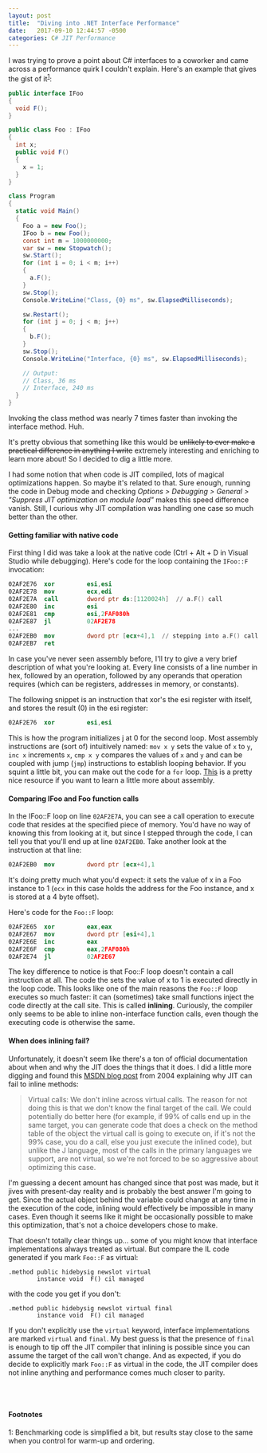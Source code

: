 ```yaml
---
layout: post
title:  "Diving into .NET Interface Performance"
date:   2017-09-10 12:44:57 -0500
categories: C# JIT Performance
---
```

I was trying to prove a point about C# interfaces to a coworker and came across a performance quirk I couldn't explain. Here's an example that gives the gist of it<sup>[1](#fn1)</sup>:
```csharp
public interface IFoo
{
  void F();
}

public class Foo : IFoo
{
  int x;
  public void F()
  {
    x = 1;
  }
}

class Program
{
  static void Main()
  {
    Foo a = new Foo();
    IFoo b = new Foo();
    const int m = 1000000000;
    var sw = new Stopwatch();
    sw.Start();
    for (int i = 0; i < m; i++)
    {
      a.F();
    }
    sw.Stop();
    Console.WriteLine("Class, {0} ms", sw.ElapsedMilliseconds);

    sw.Restart();
    for (int j = 0; j < m; j++)
    {
      b.F();
    }
    sw.Stop();
    Console.WriteLine("Interface, {0} ms", sw.ElapsedMilliseconds);

    // Output:
    // Class, 36 ms
    // Interface, 240 ms
  }
}
```
Invoking the class method was nearly 7 times faster than invoking the interface method. Huh.

It's pretty obvious that something like this would be ~~unlikely to ever make a practical difference in anything I write~~ extremely interesting and enriching to learn more about! So I decided to dig a little more.

I had some notion that when code is JIT compiled, lots of magical optimizations happen. So maybe it's related to that. Sure enough, running the code in Debug mode and checking _Options > Debugging > General > "Suppress JIT optimization on module load"_ makes this speed difference vanish. Still, I curious why JIT compilation was handling one case so much better than the other.

#### __Getting familiar with native code__
First thing I did was take a look at the native code (Ctrl + Alt + D in Visual Studio while debugging). Here's code for the loop containing the ```IFoo::F``` invocation:
 ```nasm
02AF2E76  xor         esi,esi  
02AF2E78  mov         ecx,edi  
02AF2E7A  call        dword ptr ds:[1120024h]  // a.F() call
02AF2E80  inc         esi  
02AF2E81  cmp         esi,2FAF080h  
02AF2E87  jl          02AF2E78  
...
02AF2EB0  mov         dword ptr [ecx+4],1  // stepping into a.F() call
02AF2EB7  ret
 ```
In case you've never seen assembly before, I'll try to give a very brief description of what you're looking at. Every line consists of a line number in hex, followed by an operation, followed by any operands that operation requires (which can be registers, addresses in memory, or constants).

The following snippet is an instruction that xor's the esi register with itself, and stores the result (0) in the esi register:
```nasm
02AF2E76  xor         esi,esi
```
This is how the program initializes j at 0 for the second loop. Most assembly instructions are (sort of) intuitively named: ```mov x y``` sets the value of ```x``` to ```y```, ```inc x``` increments ```x```, ```cmp x y``` compares the values of ```x``` and ```y``` and can be coupled with jump (```jmp```) instructions to establish looping behavior. If you squint a little bit, you can make out the code for a ```for``` loop. [This](http://www.cs.virginia.edu/~evans/cs216/guides/x86.html) is a pretty nice resource if you want to learn a little more about assembly.

#### __Comparing IFoo and Foo function calls__
In the IFoo::F loop on line ```02AF2E7A```, you can see a call operation to execute code that resides at the specified piece of memory. You'd have no way of knowing this from looking at it, but since I stepped through the code, I can tell you that you'll end up at line ```02AF2EB0```. Take another look at the instruction at that line:
```nasm
02AF2EB0  mov         dword ptr [ecx+4],1  
```
It's doing pretty much what you'd expect: it sets the value of x in a Foo instance to 1 (```ecx``` in this case holds the address for the Foo instance, and x is stored at a 4 byte offset).

Here's code for the ```Foo::F``` loop:
```nasm
02AF2E65  xor         eax,eax  
02AF2E67  mov         dword ptr [esi+4],1  
02AF2E6E  inc         eax  
02AF2E6F  cmp         eax,2FAF080h  
02AF2E74  jl          02AF2E67  
```
The key difference to notice is that Foo::F loop doesn't contain a call instruction at all. The code the sets the value of x to 1 is executed directly in the loop code. This looks like one of the main reasons the ```Foo::F``` loop executes so much faster: it can (sometimes) take small functions inject the code directly at the call site. This is called __inlining__. Curiously, the compiler only seems to be able to inline non-interface function calls, even though the executing code is otherwise the same.

#### __When does inlining fail?__
Unfortunately, it doesn't seem like there's a ton of official documentation about when and why the JIT does the things that it does. I did a little more digging and found this [MSDN blog post](https://blogs.msdn.microsoft.com/davidnotario/2004/11/01/jit-optimizations-inlining-ii/) from 2004 explaining why JIT can fail to inline methods:
>Virtual calls: We don't inline across virtual calls. The reason for not doing this is that we don't know the final target of the call. We could potentially do better here (for example, if 99% of calls end up in the same target, you can generate code that does a check on the method table of the object the virtual call is going to execute on, if it's not the 99% case, you do a call, else you just execute the inlined code), but unlike the J language, most of the calls in the primary languages we support, are not virtual, so we're not forced to be so aggressive about optimizing this case.

I'm guessing a decent amount has changed since that post was made, but it jives with present-day reality and is probably the best answer I'm going to get. Since the actual object behind the variable could change at any time in the execution of the code, inlining would effectively be impossible in many cases. Even though it seems like it might be occasionally possible to make this optimization, that's not a choice developers chose to make.

That doesn't totally clear things up... some of you might know that interface implementations always treated as virtual. But compare the IL code generated if you mark ```Foo::F``` as virtual:
```
.method public hidebysig newslot virtual
        instance void  F() cil managed
```
with the code you get if you don't:
```
.method public hidebysig newslot virtual final
        instance void  F() cil managed
```

If you don't explicitly use the ```virtual``` keyword, interface implementations are marked ```virtual``` and ```final```. My best guess is that the presence of ```final``` is enough to tip off the JIT compiler that inlining is possible since you can assume the target of the call won't change. And as expected, if you do decide to explicitly mark ```Foo::F``` as virtual in the code, the JIT compiler does not inline anything and performance comes much closer to parity.

<br/><br/>
#### __Footnotes__
<a name="fn1">1</a>: Benchmarking code is simplified a bit, but results stay close to the same when you control for warm-up and ordering.
